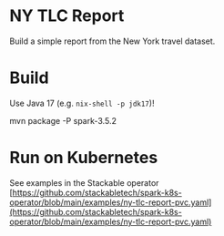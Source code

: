 # NY TLC Report

Build a simple report from the New York travel dataset.

# Build

Use Java 17 (e.g. `nix-shell -p jdk17`)!

mvn package -P spark-3.5.2

# Run on Kubernetes

See examples in the Stackable operator [https://github.com/stackabletech/spark-k8s-operator/blob/main/examples/ny-tlc-report-pvc.yaml](https://github.com/stackabletech/spark-k8s-operator/blob/main/examples/ny-tlc-report-pvc.yaml)
